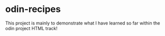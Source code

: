 # odin-recipes
This project is mainly to demonstrate what I have learned so far within the odin project HTML track!
